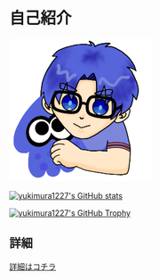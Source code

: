 # 自己紹介

<img src='images/yukimura1227.png' alt='yukimura1227' width="256px" height="256px">

[![yukimura1227's GitHub stats](https://github-readme-stats.vercel.app/api?username=yukimura1227&theme=dracula)](https://github.com/anuraghazra/github-readme-stats)

[![yukimura1227's GitHub Trophy](https://github-profile-trophy.vercel.app/?username=yukimura1227&column=-1&theme=dracula)](https://github.com/ryo-ma/github-profile-trophy)

## 詳細

[詳細はコチラ](details/summary.md)